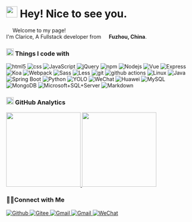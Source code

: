 <h1><img src="https://emojis.slackmojis.com/emojis/images/1643515552/15716/cherry-blossom.png?1643515552" width="30"/> Hey! Nice to see you. </h1>

<p><img src="https://emojis.slackmojis.com/emojis/images/1643515299/13186/flower.gif?1643515299" width="13"/> Welcome to my page! </br> I'm Clarice, A Fullstack developer from <img src="https://cdn-icons-png.flaticon.com/128/5372/5372696.png" width="13"/> <b>Fuzhou, China</b>.</p>

<h3><img src="https://emojis.slackmojis.com/emojis/images/1643514467/4500/xcode.png?1643514467" width="20"/> Things I code with </h3>

<p>
  <img alt="html5" src="https://img.shields.io/badge/-HTML5-E34F26?style=flat-square&logo=html5&logoColor=white" />
  <img alt="css" src="https://img.shields.io/badge/-CSS3-224ad8?style=flat-square&logo=css3&logoColor=white" />
  <img alt="JavaScript" src="https://img.shields.io/badge/-JavaScript-c6ac13?style=flat-square&logo=JavaScript&logoColor=white" />
  <img alt="jQuery" src="https://img.shields.io/badge/-jQuery-0769AD?style=flat-square&logo=jQuery&logoColor=white" />
  <img alt="npm" src="https://img.shields.io/badge/-NPM-CB3837?style=flat-square&logo=npm&logoColor=white" />
  <img alt="Nodejs" src="https://img.shields.io/badge/-Nodejs-43853d?style=flat-square&logo=Node.js&logoColor=white" />
  <img alt="Vue" src="https://img.shields.io/badge/Vue2-35495E?style=flat-square&logo=vuedotjs&logoColor=4FC08D" />
  <img alt="Express" src="https://img.shields.io/badge/-Express-000000?style=flat-square&logo=Express&logoColor=white" />
  <img alt="Koa" src="https://img.shields.io/badge/-Koa-33333D?style=flat-square&logo=Koa&logoColor=white" />
  <img alt="Webpack" src="https://img.shields.io/badge/-Webpack-8DD6F9?style=flat-square&logo=webpack&logoColor=white" />
  <img alt="Sass" src="https://img.shields.io/badge/-Sass-CC6699?style=flat-square&logo=sass&logoColor=white" />
  <img alt="Less" src="https://img.shields.io/badge/-Less-1e3f6b?style=flat-square&logo=less&logoColor=white" />
  <img alt="git" src="https://img.shields.io/badge/-Git-F05032?style=flat-square&logo=git&logoColor=white" />
  <img alt="github actions" src="https://img.shields.io/badge/-Github_Actions-2088FF?style=flat-square&logo=github-actions&logoColor=white" />
  <img alt="Linux" src="https://img.shields.io/badge/-Linux-222222?style=flat-square&logo=Linux&logoColor=white" />
  <img alt="Java" src="https://img.shields.io/badge/-Java-ce4e35?style=flat-square&logo=Java&logoColor=white" />
  <img alt="Spring Boot" src="https://img.shields.io/badge/-Spring Boot-6DB33F?style=flat-square&logo=Spring Boot&logoColor=white" />
  <img alt="Python" src="https://img.shields.io/badge/-Python-3776AB?style=flat-square&logo=Python&logoColor=white" />
  <img alt="YOLO" src="https://img.shields.io/badge/-YOLO-222222?style=flat-square&logo=YOLO&logoColor=white" />
  <img alt="WeChat" src="https://img.shields.io/badge/-WeChat-222222?style=flat-square&logo=WeChat&logoColor=white" />
  <img alt="Huawei" src="https://img.shields.io/badge/-Huawei-FF0000?style=flat-square&logo=Huawei&logoColor=white" />
  <img alt="MySQL" src="https://img.shields.io/badge/-MySQL-137fbd?style=flat-square&logo=mysql&logoColor=white" />
  <img alt="MongoDB" src="https://img.shields.io/badge/-MongoDB-13aa52?style=flat-square&logo=mongodb&logoColor=white" />
  <img alt="Microsoft+SQL+Server" src="https://img.shields.io/badge/-Microsoft SQL Server-137fbd?style=flat-square&logo=Microsoft+SQL+Server&logoColor=white" />
  <img alt="Markdown" src="https://img.shields.io/badge/-Markdown-000000?style=flat-square&logo=Markdown&logoColor=white" />
</p>

<h3><img src="https://emojis.slackmojis.com/emojis/images/1660596061/60852/azuresynapseanalytics.png?1660596061" width="20"/> GitHub Analytics </h3>

<a href="https://github.com/Clarice0997">
  <img height="200em" src="https://github-readme-stats.vercel.app/api?username=Clarice0997&count_private=true&show_icons=true&theme=react" />
  <img height="200em" src="https://github-readme-stats.vercel.app/api/top-langs/?username=Clarice0997&theme=react" />
</a>

<h3>🤝🏻Connect with Me</h3>

<p align="left">
  <a href="https://github.com/Clarice0997" target="_blank">
    <img alt="Github" src="https://img.shields.io/badge/GitHub-%2312100E.svg?&style=for-the-badge&logo=Github&logoColor=white" />
  </a>
  <a href="https://gitee.com/Clarice0997" target="_blank">
    <img alt="Gitee" src="https://img.shields.io/badge/Gitee-C71D23.svg?&style=for-the-badge&logo=Gitee&logoColor=white" />
  </a>
  <a href="mailto:clarice09975@gmail.com" target="_blank">
    <img alt="Gmail" src="https://img.shields.io/badge/Gmail-EA4335?&style=for-the-badge&logo=Gmail&logoColor=white" />
  </a>
  <a href="mailto:1170564057@qq.com" target="_blank">
    <img alt="Gmail" src="https://img.shields.io/badge/QQ-EB1923?&style=for-the-badge&logo=Tencent+QQ&logoColor=white" />
  </a>
  <a href="weixin://Clarice0997" target="_blank">
    <img alt="WeChat" src="https://img.shields.io/badge/WeChat-11d169?&style=for-the-badge&logo=WeChat&logoColor=white" />
  </a>
</p>

